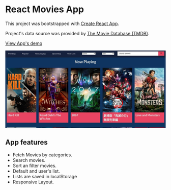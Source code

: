 # React Movies App

This project was bootstrapped with [Create React App](https://github.com/facebook/create-react-app).

Project's data source was provided by [The Movie Database (TMDB)](https://developers.themoviedb.org/).

[View App's demo](https://jleonardo007.github.io/movies-app/home)

![App Image](/home.jpg)

## App features

- Fetch Movies by categories.
- Search movies.
- Sort an filter movies.
- Default and user's list.
- Lists are saved in localStorage
- Responsive Layout.
